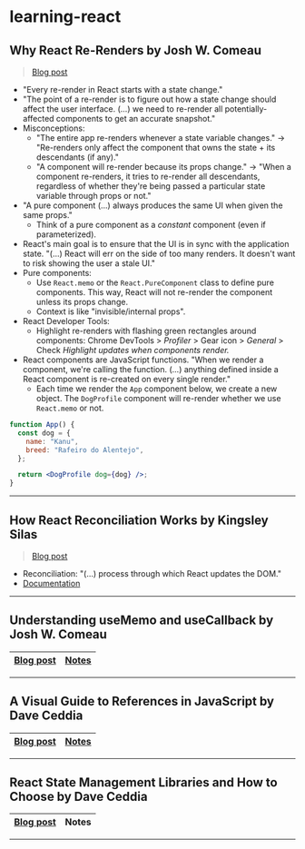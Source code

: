 # learning-react

## Why React Re-Renders by Josh W. Comeau

> [Blog post](https://www.joshwcomeau.com/react/why-react-re-renders/)

- "Every re-render in React starts with a state change."
- "The point of a re-render is to figure out how a state change should affect the user interface. (...) we need to re-render all potentially-affected components to get an accurate snapshot."
- Misconceptions:
  - "The entire app re-renders whenever a state variable changes." → "Re-renders only affect the component that owns the state + its descendants (if any)."
  - "A component will re-render because its props change." → "When a component re-renders, it tries to re-render all descendants, regardless of whether they're being passed a particular state variable through props or not."
- "A pure component (...) always produces the same UI when given the same props."
  - Think of a pure component as a _constant_ component (even if parameterized).
- React's main goal is to ensure that the UI is in sync with the application state. "(...) React will err on the side of too many renders. It doesn't want to risk showing the user a stale UI."
- Pure components:
  - Use `React.memo` or the `React.PureComponent` class to define pure components. This way, React will not re-render the component unless its props change.
  - Context is like "invisible/internal props".
- React Developer Tools:
  - Highlight re-renders with flashing green rectangles around components: Chrome DevTools > _Profiler_ > Gear icon > _General_ > Check _Highlight updates when components render._
- React components are JavaScript functions. "When we render a component, we're calling the function. (...) anything defined inside a React component is re-created on every single render."
  - Each time we render the `App` component below, we create a new object. The `DogProfile` component will re-render whether we use `React.memo` or not.

```jsx
function App() {
  const dog = {
    name: "Kanu",
    breed: "Rafeiro do Alentejo",
  };

  return <DogProfile dog={dog} />;
}
```

---

## How React Reconciliation Works by Kingsley Silas

> [Blog post](https://css-tricks.com/how-react-reconciliation-works/)

- Reconciliation: "(...) process through which React updates the DOM."
- [Documentation](https://reactjs.org/docs/reconciliation.html)

---

## Understanding useMemo and useCallback by Josh W. Comeau

| [Blog post](https://www.joshwcomeau.com/react/usememo-and-usecallback/) | [Notes](notes/understanding-usememo-and-usecallback.pdf) |
| ----------------------------------------------------------------------- | -------------------------------------------------------- |

---

## A Visual Guide to References in JavaScript by Dave Ceddia

| [Blog post](https://daveceddia.com/javascript-references/) | [Notes](notes/a-visual-guide-to-references-in-javascript.pdf) |
| ---------------------------------------------------------- | ------------------------------------------------------------- |

---

## React State Management Libraries and How to Choose by Dave Ceddia

| [Blog post](https://daveceddia.com/react-state-management/) | Notes |
| ----------------------------------------------------------- | ----- |

---
